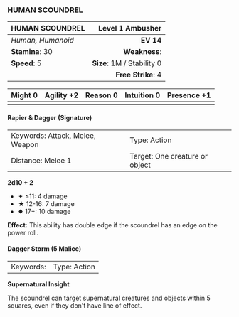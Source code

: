 ### HUMAN SCOUNDREL

| HUMAN SCOUNDREL   |       **Level 1 Ambusher** |
| :---------------- | -------------------------: |
| *Human, Humanoid* |                  **EV 14** |
| **Stamina**: 30   |              **Weakness**: |
| **Speed**: 5      | **Size**: 1M / Stability 0 |
|                   |         **Free Strike**: 4 |

| **Might** 0 | **Agility** +2 | **Reason** 0 | **Intuition** 0 | **Presence** +1 |
| ----------- | -------------- | ------------ | --------------- | --------------- |
|             |                |              |                 |                 |

#### Rapier & Dagger (Signature)

|                                 |                                |
| :------------------------------ | :----------------------------- |
| Keywords: Attack, Melee, Weapon | Type: Action                   |
| Distance: Melee 1               | Target: One creature or object |

**2d10 + 2**

- ✦ ≤11: 4 damage
- ★ 12-16: 7 damage
- ✸ 17+: 10 damage

**Effect:** This ability has double edge if the scoundrel has an edge on the power roll.

#### Dagger Storm (5 Malice)

|           |              |
| :-------- | :----------- |
| Keywords: | Type: Action |

**Supernatural Insight**

The scoundrel can target supernatural creatures and objects within 5 squares, even if they don't have line of effect.
